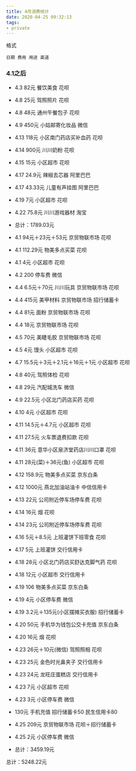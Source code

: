 ```yaml
---
title: 4月消费统计
date: 2020-04-25 09:32:13
tags:
- private
---
```

格式
```
日期 费用 用途 渠道
```
<!--more-->
### 4.1之后

- 4.3 82元 餐饮美食 花呗
- 4.8 25元 驾照照片 花呗
- 4.8 48元 通州午餐包子 花呗
- 4.9 450元 小姑邮寄化妆品 微信
- 4.13 118元 小区南门药店买补血药 花呗
- 4.14 900元 川川奶粉 花呗
- 4.15 15元 小区超市 花呗
- 4.17 24.9元 辣椒去芯器 阿里巴巴
- 4.17 43.33元 儿童有声挂图 阿里巴巴
- 4.19 7元 小区超市 花呗
- 4.22 75.8元 川川游戏器材 淘宝
- 总计：1789.03元


- 4.1 94元＋23元＋53元 京贸物联市场 花呗
- 4.1 112.29元 物美多点买菜 花呗
- 4.1 4元 小区超市 花呗
- 4.2 200 停车费 微信
- 4.4 6.5元＋70元 川川玩具 京贸物联市场 花呗
- 4.4 415元 美甲材料 京贸物联市场 招行储蓄卡
- 4.4 81元 面粉 京贸物联市场 花呗
- 4.4 18元 京贸物联市场 花呗
- 4.5 70元 美睫毛胶 京贸物联市场 花呗
- 4.5 4元 馒头 小区超市 花呗
- 4.7 15.5元＋3元＋2.1元＋16元＋1元 小区超市 花呗
- 4.8 40元 驾照体检 花呗
- 4.8 29元 汽配城洗车 微信
- 4.9 22.5元 小区北门药店买药 花呗
- 4.10 4元 小区超市 花呗
- 4.11 14.5元＋4.7元 小区超市 花呗
- 4.11 27.5元 火车票退费扣款 花呗
- 4.11 36元 意华小区泉济堂药店川川口罩 花呗
- 4.11 28元(菜)＋36元(鱼) 小区超市 花呗
- 4.12 158.9元 物美多点买菜 京东白条
- 4.12 1000元 燕北加油站油卡 中信信用卡
- 4.13 22元 公司附近停车场停车费 花呗
- 4.14 16元 烟 花呗
- 4.14 23元 公司附近停车场停车费 花呗
- 4.16 5元＋8.5元 上班灌饼下班零食 花呗
- 4.17 5元 上班灌饼 交行信用卡
- 4.18 28元 小区北门药店买舒达克脚气药 花呗
- 4.18 12元 小区超市 交行信用卡
- 4.19 106 物美多点买菜 京东白条
- 4.19 4元 小区停车费 微信
- 4.19 3.2元＋135元(小区摆摊买衣服) 招行储蓄卡
- 4.20 50元 手机华为钱包公交卡充值 京东白条
- 4.20 16元 烟 花呗
- 4.23 26元＋10元(微信) 驾照照相 花呗
- 4.23 25元 金色时光鼻夹子 交行信用卡
- 4.23 24元 龙旺庄蛋糕店 交行信用卡
- 4.23 7元 小区超市 花呗
- 4.23 3元 小区停车费 微信
- 130元 手机充值 招行储蓄卡50 民生信用卡80
- 4.25 209元 京贸物联市场 花呗＋招行储蓄卡
- 4.25 2元 小区停车费 微信
- 总计：3459.19元

总计：5248.22元